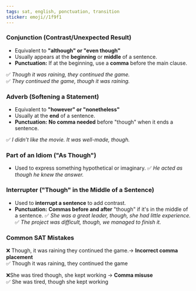 ```yaml
---
tags: sat, english, ponctuation, transition
sticker: emoji//1f9f1
---
```

### Conjunction (Contrast/Unexpected Result)
- Equivalent to **"although" or "even though"**
- Usually appears at the **beginning** or **middle** of a sentence.
- **Punctuation:** If at the beginning, use a **comma** before the main clause.

✅ _Though it was raining, they continued the game._  
✅ _They continued the game, though it was raining._
### Adverb (Softening a Statement)
- Equivalent to **"however" or "nonetheless"**
- Usually at the **end** of a sentence.
- **Punctuation:** **No comma needed** before "though" when it ends a sentence.

✅ _I didn’t like the movie. It was well-made, though._
### Part of an Idiom ("As Though")
- Used to express something hypothetical or imaginary.
✅ _He acted as though he knew the answer._

### Interrupter ("Though" in the Middle of a Sentence) 
- Used to **interrupt a sentence** to add contrast. 
- **Punctuation:** **Commas before and after** "though" if it's in the middle of a sentence. 
✅ _She was a great leader, though, she had little experience._ 
✅ _The project was difficult, though, we managed to finish it._
### **Common SAT Mistakes**
❌ Though, it was raining they continued the game.→ **Incorrect comma placement**  
✅ Though it was raining, they continued the game

❌She was tired though, she kept working → **Comma misuse**  
✅ She was tired, though she kept working